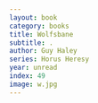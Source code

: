 ```yaml
---
layout: book
category: books
title: Wolfsbane
subtitle: .
author: Guy Haley
series: Horus Heresy
year: unread
index: 49
image: w.jpg
---
```

